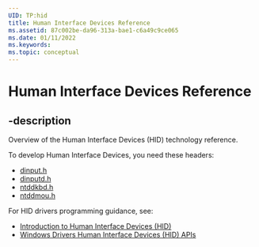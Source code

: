 ```yaml
---
UID: TP:hid
title: Human Interface Devices Reference
ms.assetid: 87c002be-da96-313a-bae1-c6a49c9ce065
ms.date: 01/11/2022
ms.keywords: 
ms.topic: conceptual
---
```


# Human Interface Devices Reference

## -description

Overview of the Human Interface Devices (HID) technology reference.
 
To develop Human Interface Devices, you need these headers:

 - [dinput.h](../dinput/index.md)
 - [dinputd.h](../dinputd/index.md)
 - [ntddkbd.h](../ntddkbd/index.md)
 - [ntddmou.h](../ntddmou/index.md)

For HID drivers programming guidance, see:

- [Introduction to Human Interface Devices (HID)](/windows-hardware/drivers/hid/)
- [Windows Drivers Human Interface Devices (HID) APIs](/windows-hardware/drivers/ddi/_hid/)
